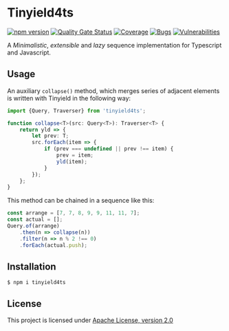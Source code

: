 # Tinyield4ts

[![npm version](https://badge.fury.io/js/tinyield4ts.svg)](https://badge.fury.io/js/tinyield4ts)
[![Quality Gate Status](https://sonarcloud.io/api/project_badges/measure?project=tinyield_tinyield4ts&metric=alert_status)](https://sonarcloud.io/dashboard?id=tinyield_tinyield4ts)
[![Coverage](https://sonarcloud.io/api/project_badges/measure?project=tinyield_tinyield4ts&metric=coverage)](https://sonarcloud.io/dashboard?id=tinyield_tinyield4ts)
[![Bugs](https://sonarcloud.io/api/project_badges/measure?project=tinyield_tinyield4ts&metric=bugs)](https://sonarcloud.io/dashboard?id=tinyield_tinyield4ts)
[![Vulnerabilities](https://sonarcloud.io/api/project_badges/measure?project=tinyield_tinyield4ts&metric=vulnerabilities)](https://sonarcloud.io/dashboard?id=tinyield_tinyield4ts)
 
A _Minimalistic_, _extensible_ and _lazy_ sequence implementation for Typescript and Javascript.

## Usage

An auxiliary `collapse()` method, which merges series of adjacent elements is written 
with Tinyield in the following way:

```typescript
import {Query, Traverser} from 'tinyield4ts';

function collapse<T>(src: Query<T>): Traverser<T> {
    return yld => {
        let prev: T;
        src.forEach(item => {
            if (prev === undefined || prev !== item) {
                prev = item;
                yld(item);
            }
        });
    };
}
```

This method can be chained in a sequence like this:

```typescript
const arrange = [7, 7, 8, 9, 9, 11, 11, 7];
const actual = [];
Query.of(arrange)
    .then(n => collapse(n))
    .filter(n => n % 2 !== 0)
    .forEach(actual.push);
```


## Installation

```shell
$ npm i tinyield4ts
```

## License

This project is licensed under [Apache License,
version 2.0](https://www.apache.org/licenses/LICENSE-2.0)
